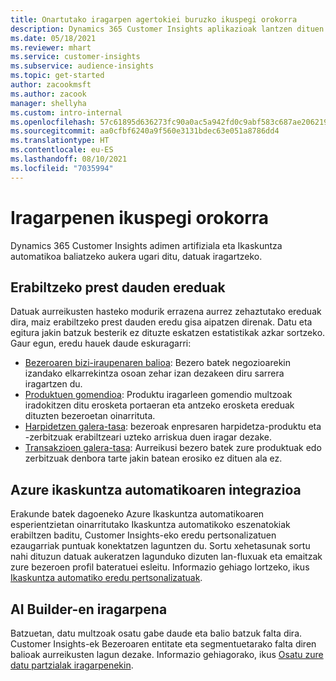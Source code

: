 ```yaml
---
title: Onartutako iragarpen agertokiei buruzko ikuspegi orokorra
description: Dynamics 365 Customer Insights aplikazioak lantzen dituen iragarpen agertokiak eta aukerak.
ms.date: 05/18/2021
ms.reviewer: mhart
ms.service: customer-insights
ms.subservice: audience-insights
ms.topic: get-started
author: zacookmsft
ms.author: zacook
manager: shellyha
ms.custom: intro-internal
ms.openlocfilehash: 57c61895d636273fc90a0ac5a942fd0c9abf583c687ae20621949554e581cdf8
ms.sourcegitcommit: aa0cfbf6240a9f560e3131bdec63e051a8786dd4
ms.translationtype: HT
ms.contentlocale: eu-ES
ms.lasthandoff: 08/10/2021
ms.locfileid: "7035994"
---
```

# <a name="predictions-overview"></a>Iragarpenen ikuspegi orokorra

Dynamics 365 Customer Insights adimen artifiziala eta Ikaskuntza automatikoa baliatzeko aukera ugari ditu, datuak iragartzeko. 

## <a name="out-of-box-models"></a>Erabiltzeko prest dauden ereduak

Datuak aurreikusten hasteko modurik errazena aurrez zehaztutako ereduak dira, maiz erabiltzeko prest dauden eredu gisa aipatzen direnak. Datu eta egitura jakin batzuk besterik ez dituzte eskatzen estatistikak azkar sortzeko. Gaur egun, eredu hauek daude eskuragarri: 
- [Bezeroaren bizi-iraupenaren balioa](predict-customer-lifetime-value.md): Bezero batek negozioarekin izandako elkarrekintza osoan zehar izan dezakeen diru sarrera iragartzen du. 
- [Produktuen gomendioa](predict-product-recommendation.md): Produktu iragarleen gomendio multzoak iradokitzen ditu erosketa portaeran eta antzeko erosketa ereduak dituzten bezeroetan oinarrituta.
- [Harpidetzen galera-tasa](predict-subscription-churn.md): bezeroak enpresaren harpidetza-produktu eta -zerbitzuak erabiltzeari uzteko arriskua duen iragar dezake.
- [Transakzioen galera-tasa](predict-transactional-churn.md): Aurreikusi bezero batek zure produktuak edo zerbitzuak denbora tarte jakin batean erosiko ez dituen ala ez.

## <a name="azure-machine-learning-integration"></a>Azure ikaskuntza automatikoaren integrazioa

Erakunde batek dagoeneko Azure Ikaskuntza automatikoaren esperientzietan oinarritutako Ikaskuntza automatikoko eszenatokiak erabiltzen baditu, Customer Insights-eko eredu pertsonalizatuen ezaugarriak puntuak konektatzen laguntzen du. Sortu xehetasunak sortu nahi dituzun datuak aukeratzen lagunduko dizuten lan-fluxuak eta emaitzak zure bezeroen profil bateratuei esleitu. Informazio gehiago lortzeko, ikus [Ikaskuntza automatiko eredu pertsonalizatuak](custom-models.md).

## <a name="ai-builder-prediction"></a>AI Builder-en iragarpena

Batzuetan, datu multzoak osatu gabe daude eta balio batzuk falta dira. Customer Insights-ek Bezeroaren entitate eta segmentuetarako falta diren balioak aurreikusten lagun dezake. Informazio gehiagorako, ikus [Osatu zure datu partzialak iragarpenekin](predictions.md).
